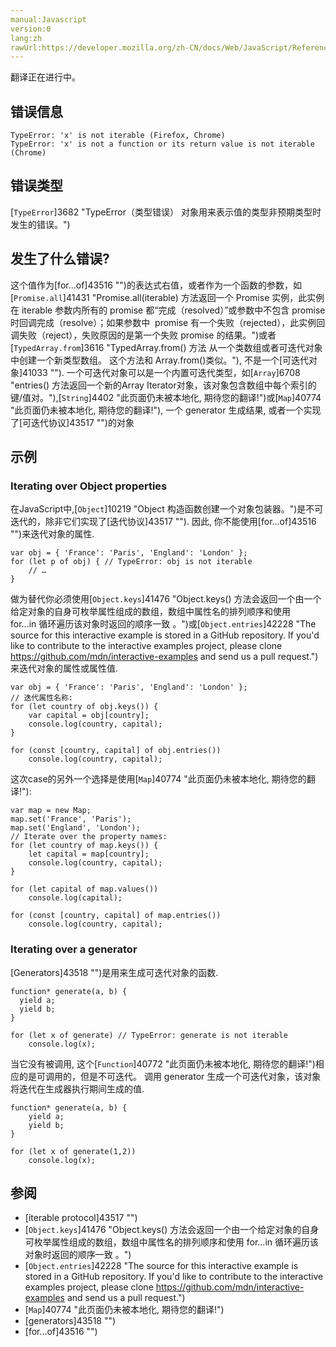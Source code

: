 ```yaml
---
manual:Javascript
version:0
lang:zh
rawUrl:https://developer.mozilla.org/zh-CN/docs/Web/JavaScript/Reference/Errors/is_not_iterable#
---
```




翻译正在进行中。





## 错误信息<a name="错误信息"></a>

```
TypeError: 'x' is not iterable (Firefox, Chrome)
TypeError: 'x' is not a function or its return value is not iterable (Chrome)

```

## 错误类型<a name="错误类型"></a>


[`TypeError`]3682 "TypeError（类型错误） 对象用来表示值的类型非预期类型时发生的错误。")


## 发生了什么错误?<a name="发生了什么错误"></a>


这个值作为[for…of]43516 "")的表达式右值，或者作为一个函数的参数，如[`Promise.all`]41431 "Promise.all(iterable) 方法返回一个 Promise 实例，此实例在 iterable 参数内所有的 promise 都“完成（resolved）”或参数中不包含 promise 时回调完成（resolve）；如果参数中  promise 有一个失败（rejected），此实例回调失败（reject），失败原因的是第一个失败 promise 的结果。")或者[`TypedArray.from`]3616 "TypedArray.from() 方法 从一个类数组或者可迭代对象中创建一个新类型数组。 这个方法和 Array.from()类似。"), 不是一个[可迭代对象]41033 ""). 一个可迭代对象可以是一个内置可迭代类型，如[`Array`]6708 "entries() 方法返回一个新的Array Iterator对象，该对象包含数组中每个索引的键/值对。"),[`String`]4402 "此页面仍未被本地化, 期待您的翻译!")或[`Map`]40774 "此页面仍未被本地化, 期待您的翻译!"), 一个 generator 生成结果, 或者一个实现了[可迭代协议]43517 "")的对象


## 示例<a name="示例"></a>

### Iterating over Object properties<a name="Iterating_over_Object_properties"></a>


在JavaScript中,[`Object`]10219 "Object 构造函数创建一个对象包装器。")是不可迭代的，除非它们实现了[迭代协议]43517 ""). 因此, 你不能使用[for…of]43516 "")来迭代对象的属性.


```
var obj = { 'France': 'Paris', 'England': 'London' };
for (let p of obj) { // TypeError: obj is not iterable
    // …
}
```


做为替代你必须使用[`Object.keys`]41476 "Object.keys() 方法会返回一个由一个给定对象的自身可枚举属性组成的数组，数组中属性名的排列顺序和使用 for...in 循环遍历该对象时返回的顺序一致 。")或[`Object.entries`]42228 "The source for this interactive example is stored in a GitHub repository. If you'd like to contribute to the interactive examples project, please clone https://github.com/mdn/interactive-examples and send us a pull request.")来迭代对象的属性或属性值.


```
var obj = { 'France': 'Paris', 'England': 'London' };
// 迭代属性名称:
for (let country of obj.keys()) {
    var capital = obj[country];
    console.log(country, capital);
}

for (const [country, capital] of obj.entries())
    console.log(country, capital);
```


这次case的另外一个选择是使用[`Map`]40774 "此页面仍未被本地化, 期待您的翻译!"):


```
var map = new Map;
map.set('France', 'Paris');
map.set('England', 'London');
// Iterate over the property names:
for (let country of map.keys()) {
    let capital = map[country];
    console.log(country, capital);
}

for (let capital of map.values())
    console.log(capital);

for (const [country, capital] of map.entries())
    console.log(country, capital);
```

### Iterating over a generator<a name="Iterating_over_a_generator"></a>


[Generators]43518 "")是用来生成可迭代对象的函数.


```
function* generate(a, b) {
  yield a;
  yield b;
}

for (let x of generate) // TypeError: generate is not iterable
    console.log(x);
```


当它没有被调用, 这个[`Function`]40772 "此页面仍未被本地化, 期待您的翻译!")相应的是可调用的，但是不可迭代。 调用 generator 生成一个可迭代对象，该对象将迭代在生成器执行期间生成的值.


```
function* generate(a, b) {
    yield a;
    yield b;
}

for (let x of generate(1,2))
    console.log(x);
```

## 参阅<a name="参阅"></a>

* [iterable protocol]43517 "")
* [`Object.keys`]41476 "Object.keys() 方法会返回一个由一个给定对象的自身可枚举属性组成的数组，数组中属性名的排列顺序和使用 for...in 循环遍历该对象时返回的顺序一致 。")
* [`Object.entries`]42228 "The source for this interactive example is stored in a GitHub repository. If you'd like to contribute to the interactive examples project, please clone https://github.com/mdn/interactive-examples and send us a pull request.")
* [`Map`]40774 "此页面仍未被本地化, 期待您的翻译!")
* [generators]43518 "")
* [for…of]43516 "")



